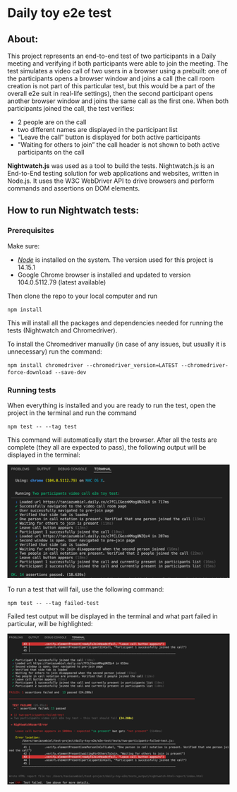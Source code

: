 # Daily toy e2e test

## About:

This project represents an end-to-end test of two participants in a Daily meeting and verifying if both participants were able to join the meeting.
The test simulates a video call of two users in a browser using a prebuilt: one of the participants opens a browser window and joins a call (the call room creation is not part of this particular test, but this would be a part of the overall e2e suit in real-life settings), then the second participant opens another browser window and joins the same call as the first one.
When both participants joined the call, the test verifies:
- 2 people are on the call
- two different names are displayed in the participant list
- “Leave the call” button is displayed for both active participants
- "Waiting for others to join” the call header is not shown to both active participants on the call


**Nightwatch.js** was used as a tool to build the tests.
Nightwatch.js is an End-to-End testing solution for web applications and websites, written in Node.js. It uses the W3C WebDriver API to drive browsers and perform commands and assertions on DOM elements.

## How to run Nightwatch tests:

### Prerequisites

Make sure:
-  *[Node](https://nodejs.org/)* is installed on the system. The version used for this project is 14.15.1
- Google Chrome browser is installed and updated to version 104.0.5112.79 (latest available)


Then clone the repo to your local computer and run 

    npm install

This will install all the packages and dependencies needed for running the tests (Nightwatch and Chromedriver).

To install the Chromedriver manually (in case of any issues, but usually it is unnecessary) run the command:

    npm install chromedriver --chromedriver_version=LATEST --chromedriver-force-download --save-dev

### Running tests   

When everything is installed and you are ready to run the test, open the project in the terminal and run the command

    npm test -- --tag test

This command will automatically start the browser. After all the tests are complete (they all are expected to pass), the following output will be displayed in the terminal:

![Passed tests](/img/passed-tests.png)

To run a test that will fail, use the following command:


    npm test -- --tag failed-test


Failed test output will be displayed in the terminal and what part failed in particular, will be highlighted:


![Failed tests](/img/failed-test.png)

